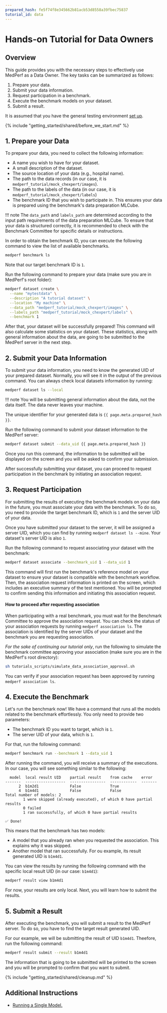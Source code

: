 ```yaml
---
prepared_hash: fe5f74f8e345662b81acb53d8558a39fbec75837
tutorial_id: data
---
```

# Hands-on Tutorial for Data Owners

## Overview

This guide provides you with the necessary steps to effectively use MedPerf as a Data Owner. The key tasks can be summarized as follows:

1. Prepare your data.
2. Submit your data information.
3. Request participation in a benchmark.
4. Execute the benchmark models on your dataset.
5. Submit a result.

It is assumed that you have the general testing environment [set up](setup.md).

{% include "getting_started/shared/before_we_start.md" %}

## 1. Prepare your Data

To prepare your data, you need to collect the following information:

- A name you wish to have for your dataset.
- A small description of the dataset.
- The source location of your data (e.g., hospital name).
- The path to the data records (in our case, it is `medperf_tutorial/mock_chexpert/images`).
- The path to the labels of the data (in our case, it is `medperf_tutorial/mock_chexpert/labels`)
- The benchmark ID that you wish to participate in. This ensures your data is prepared using the benchmark's data preparation MLCube.

!!! note
    The `data_path` and `labels_path` are determined according to the input path requirements of the data preparation MLCube. To ensure that your data is structured correctly, it is recommended to check with the Benchmark Committee for specific details or instructions.

In order to obtain the benchmark ID, you can execute the following command to view the list of available benchmarks.

```bash
medperf benchmark ls
```

Note that our target benchmark ID is `1`.

Run the following command to prepare your data (make sure you are in MedPerf's root folder):

```bash
medperf dataset create \
  --name "mytestdata" \
  --description "A tutorial dataset" \
  --location "My machine" \
  --data_path "medperf_tutorial/mock_chexpert/images" \
  --labels_path "medperf_tutorial/mock_chexpert/labels" \
  --benchmark 1
```

After that, your dataset will be successfully prepared! This command will also calculate some statistics on your dataset. These statistics, along with general information about the data, are going to be submitted to the MedPerf server in the next step.

## 2. Submit your Data Information

To submit your data information, you need to know the generated UID of your prepared dataset. Normally, you will see it in the output of the previous command. You can always check local datasets information by running:

```bash
medperf dataset ls --local
```

!!! note
    You will be submitting general information about the data, not the data itself. The data never leaves your machine.

The unique identifier for your generated data is `{{ page.meta.prepared_hash }}`.

Run the following command to submit your dataset information to the MedPerf server:

```bash
medperf dataset submit --data_uid {{ page.meta.prepared_hash }}
```

Once you run this command, the information to be submitted will be displayed on the screen and you will be asked to confirm your submission. 

After successfully submitting your dataset, you can proceed to request participation in the benchmark by initiating an association request.


## 3. Request Participation

For submitting the results of executing the benchmark models on your data in the future, you must associate your data with the benchmark. To do so, you need to provide the target benchmark ID, which is `1` and the server UID of your data. 

Once you have submitted your dataset to the server, it will be assigned a server UID, which you can find by running `medperf dataset ls --mine`. Your dataset's server UID is also `1`. 

Run the following command to request associating your dataset with the benchmark:

```bash
medperf dataset associate --benchmark_uid 1 --data_uid 1
```

This command will first run the benchmark's reference model on your dataset to ensure your dataset is compatible with the benchmark workflow. Then, the association request information is printed on the screen, which includes an executive summary of the test mentioned. You will be prompted to confirm sending this information and initiating this association request.

#### How to proceed after requesting association

When participating with a real benchmark, you must wait for the Benchmark Committee to approve the association request. You can check the status of your association requests by running `medperf association ls`. The association is identified by the server UIDs of your dataset and the benchmark you are requesting association.

_For the sake of continuing our tutorial only_, run the following to simulate the benchmark committee approving your association (make sure you are in the MedPerf's root directory):

```bash
sh tutorials_scripts/simulate_data_association_approval.sh
```

You can verify if your association request has been approved by running `medperf association ls`.

## 4. Execute the Benchmark

Let's run the benchmark now! We have a command that runs all the models related to the benchmark effortlessly. You only need to provide two parameters:
 
- The benchmark ID you want to target, which is `1`.
- The server UID of your data, which is `1`.

For that, run the following command:

```bash
medperf benchmark run --benchmark 1 --data_uid 1
```

After running the command, you will receive a summary of the executions. In our case, you will see something similar to the following:

```text
  model  local result UID    partial result    from cache    error
-------  ------------------  ----------------  ------------  -------
      2  b1m2d1              False             True
      4  b1m4d1              False             False
Total number of models: 2
        1 were skipped (already executed), of which 0 have partial results
        0 failed
        1 ran successfully, of which 0 have partial results

✅ Done!
```

This means that the benchmark has two models:

- A model that you already ran when you requested the association. This explains why it was skipped.
- Another model that ran successfully. For ou example, its result generated UID is `b1m4d1`.

You can view the results by running the following command with the specific local result UID (in our case: `b1m4d1`):

```bash
medperf result view b1m4d1
```

For now, your results are only local. Next, you will learn how to submit the results.

## 5. Submit a Result

After executing the benchmark, you will submit a result to the MedPerf server. To do so, you have to find the target result generated UID.

For our example, we will be submitting the result of UID `b1m4d1`. Theefore, run the following command:

```bash
medperf result submit --result b1m4d1
```

The information that is going to be submitted will be printed to the screen and you will be prompted to confirm that you want to submit.

{% include "getting_started/shared/cleanup.md" %}

## Additional Instructions

- [Running a Single Model.](../concepts/single_run.md)
